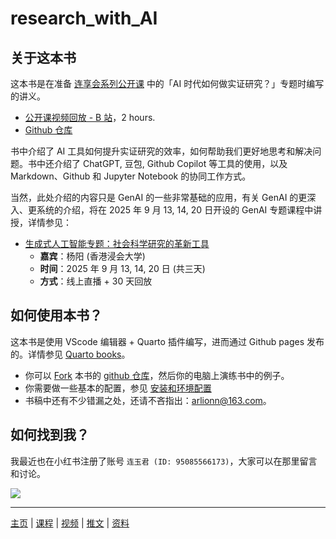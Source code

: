 # research_with_AI

## 关于这本书

这本书是在准备 [连享会系列公开课](https://www.lianxh.cn/open2025.html) 中的「AI 时代如何做实证研究？」专题时编写的讲义。

- [公开课视频回放 - B 站](https://www.bilibili.com/video/BV1z3htzqEjK/?vd_source=c65d9ae0f7daba4ea32ee8c6122a4435)，2 hours.
- [Github 仓库](https://github.com/lianxhcn/research_with_AI)

书中介绍了 AI 工具如何提升实证研究的效率，如何帮助我们更好地思考和解决问题。书中还介绍了 ChatGPT, 豆包, Github Copilot 等工具的使用，以及 Markdown、Github 和 Jupyter Notebook 的协同工作方式。

当然，此处介绍的内容只是 GenAI 的一些非常基础的应用，有关 GenAI 的更深入、更系统的介绍，将在 2025 年 9 月 13, 14, 20 日开设的 GenAI 专题课程中讲授，详情参见：

- [生成式人工智能专题：社会科学研究的革新工具](https://www.lianxh.cn/AIR.html)
  - **嘉宾**：杨阳 (香港浸会大学)
  - **时间**：2025 年 9 月 13, 14, 20 日 (共三天)
  - **方式**：线上直播 + 30 天回放


## 如何使用本书？

这本书是使用 VScode 编辑器 + Quarto 插件编写，进而通过 Github pages 发布的。详情参见 [Quarto books](<https://lianxhcn.github.io/quarto_book/>)。 

- 你可以 [Fork](https://github.com/lianxhcn/research_with_AI/fork) 本书的 [github 仓库](https://github.com/lianxhcn/research_with_AI)，然后你的电脑上演练书中的例子。
- 你需要做一些基本的配置，参见 [安装和环境配置](01_install_Python_Anaconda.html)
- 书稿中还有不少错漏之处，还请不吝指出：<arlionn@163.com>。
  
## 如何找到我？

我最近也在小红书注册了账号 `连玉君 (ID: 95085566173)`，大家可以在那里留言和讨论。 

![](https://fig-lianxh.oss-cn-shenzhen.aliyuncs.com/20250726213625.png)


---

[主页](https://www.lianxh.cn) | [课程](https://www.lianxh.cn/details/17.html) | [视频](https://lianxh-class.cn/) | [推文](https://www.lianxh.cn/blogs/all.html) | [资料](https://www.lianxh.cn/share.html)
